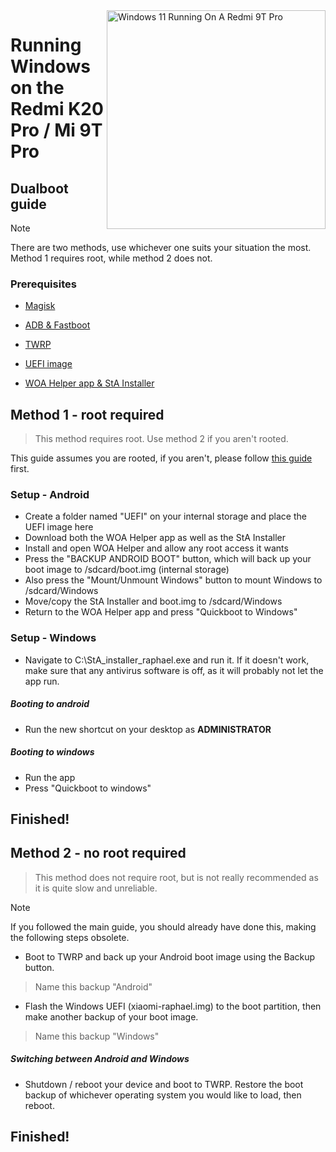 <img align="right" src="https://raw.githubusercontent.com/graphiks/woa-raphael/main/media/raphael.png" width="350" alt="Windows 11 Running On A Redmi 9T Pro">


# Running Windows on the Redmi K20 Pro / Mi 9T Pro

## Dualboot guide

> [!NOTE] 
> There are two methods, use whichever one suits your situation the most. Method 1 requires root, while method 2 does not.

### Prerequisites
- [Magisk](https://github.com/topjohnwu/Magisk/releases/latest)

- [ADB & Fastboot](https://developer.android.com/studio/releases/platform-tools)

- [TWRP](https://dl.twrp.me/raphael/twrp-3.7.0_9-0-raphael.img.html)

- [UEFI image](https://github.com/graphiks/woa-raphael/releases/tag/raphael2)

- [WOA Helper app & StA Installer]([https://github.com/graphiks/woa-raphael/raw/main/woa-helper-raphael.apk](https://github.com/n00b69/woa-raphael-1/releases/tag/Switcher))


## Method 1 - root required
> This method requires root. Use method 2 if you aren't rooted.

This guide assumes you are rooted, if you aren't, please follow [this guide](root.md) first.

### Setup - Android
- Create a folder named "UEFI" on your internal storage and place the UEFI image here
- Download both the WOA Helper app as well as the StA Installer
- Install and open WOA Helper and allow any root access it wants
- Press the "BACKUP ANDROID BOOT" button, which will back up your boot image to /sdcard/boot.img (internal storage)
- Also press the "Mount/Unmount Windows" button to mount Windows to /sdcard/Windows
- Move/copy the StA Installer and boot.img to /sdcard/Windows
- Return to the WOA Helper app and press "Quickboot to Windows"

### Setup - Windows
- Navigate to C:\StA_installer_raphael.exe and run it. If it doesn't work, make sure that any antivirus software is off, as it will probably not let the app run.

##### Booting to android
  - Run the new shortcut on your desktop as **ADMINISTRATOR**

##### Booting to windows
  - Run the app
  - Press "Quickboot to windows"
  
## Finished!



## Method 2 - no root required
> This method does not require root, but is not really recommended as it is quite slow and unreliable.

> [!NOTE]
> If you followed the main guide, you should already have done this, making the following steps obsolete.

- Boot to TWRP and back up your Android boot image using the Backup button.
> Name this backup "Android"

- Flash the Windows UEFI (xiaomi-raphael.img) to the boot partition, then make another backup of your boot image.
> Name this backup "Windows"

##### Switching between Android and Windows
- Shutdown / reboot your device and boot to TWRP. Restore the boot backup of whichever operating system you would like to load, then reboot.

## Finished!
